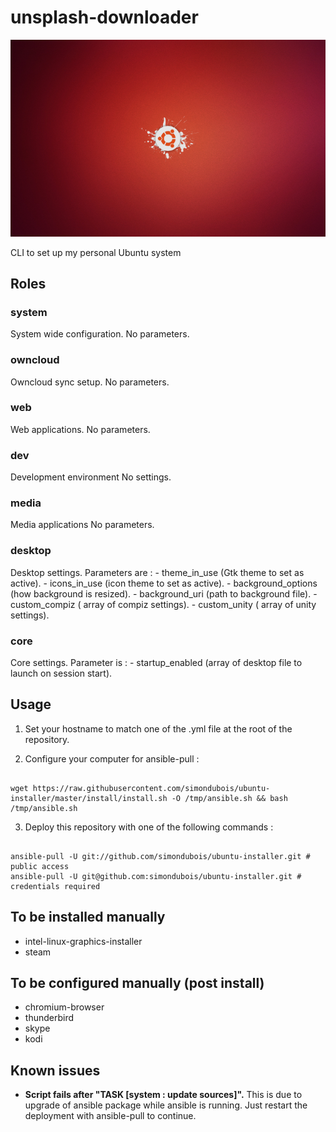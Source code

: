 
# unsplash-downloader

![Ubuntu logo](https://raw.githubusercontent.com/simondubois/ubuntu-installer/master/screenshot.png  "Ubuntu logo")

CLI to set up my personal Ubuntu system


## Roles

### system
System wide configuration.
No parameters.

### owncloud
Owncloud sync setup.
No parameters.

### web
Web applications.
No parameters.

### dev
Development environment
No settings.

### media
Media applications
No parameters.

### desktop
Desktop settings.
Parameters are :
    - theme_in_use (Gtk theme to set as active).
    - icons_in_use (icon theme to set as active).
    - background_options (how background is resized).
    - background_uri (path to background file).
    - custom_compiz ( array of compiz settings).
    - custom_unity ( array of unity settings).

### core
Core settings.
Parameter is :
    - startup_enabled (array of desktop file to launch on session start).


## Usage

1. Set your hostname to match one of the .yml file at the root of the repository.

2. Configure your computer for ansible-pull :

```Shell

wget https://raw.githubusercontent.com/simondubois/ubuntu-installer/master/install/install.sh -O /tmp/ansible.sh && bash /tmp/ansible.sh

```

3. Deploy this repository with one of the following commands :

```Shell

ansible-pull -U git://github.com/simondubois/ubuntu-installer.git # public access
ansible-pull -U git@github.com:simondubois/ubuntu-installer.git # credentials required

```

## To be installed manually

- intel-linux-graphics-installer
- steam

## To be configured manually (post install)

- chromium-browser
- thunderbird
- skype
- kodi

## Known issues

 - **Script fails after "TASK [system : update sources]".** This is due to upgrade of ansible package while ansible is running. Just restart the deployment with ansible-pull to continue.
